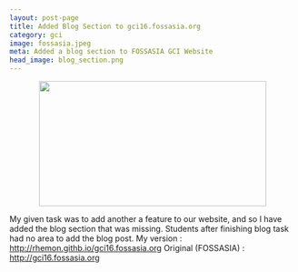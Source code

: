 ```yaml
---
layout: post-page
title: Added Blog Section to gci16.fossasia.org
category: gci
image: fossasia.jpeg
meta: Added a blog section to FOSSASIA GCI Website
head_image: blog_section.png
---
```


<div style="text-align: center;">
<img src="{{site.baseurl}}/img/{{page.head_image}}" width="400px" height="220px" />
</div>

My given task was to add another a feature to our website, and so I have
added the blog section that was missing. Students after finishing blog task had
no area to add the blog post.
My version : <a href="http://rhemon.githb.io/gci16.fossasia.org">http://rhemon.githb.io/gci16.fossasia.org</a>
Original (FOSSASIA) : <a href="http://gci16.fossasia.org">http://gci16.fossasia.org</a>
